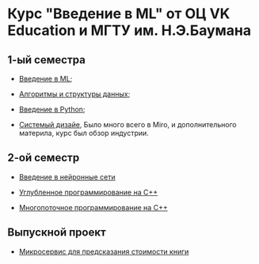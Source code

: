 # Курс "Введение в ML" от ОЦ VK Education и МГТУ им. Н.Э.Баумана

## 1-ый семестра

* [Введение в ML](https://github.com/khosta77/TP_ML2024);

* [Алгоритмы и структуры данных](https://github.com/khosta77/AadS);

* [Введение в Python](https://github.com/khosta77/TP_ML1_introduction_to_Python);

* [Системый дизайе](), Было много всего в Miro, и дополнительного материла, курс был обзор индустрии.

## 2-ой семестр

* [Введение в нейронные сети](https://github.com/khosta77/TP_DL2024/tree/main)

* [Углубленное программирование на С++](https://github.com/khosta77/advanced-cpp)

* [Многопоточное программирование на С++](https://github.com/khosta77/multithreaded-programming-in-c-cpp)

## Выпускной проект

* [Микросервис для предсказания стоимости книги](https://github.com/khosta77/GoidaPredictor)
